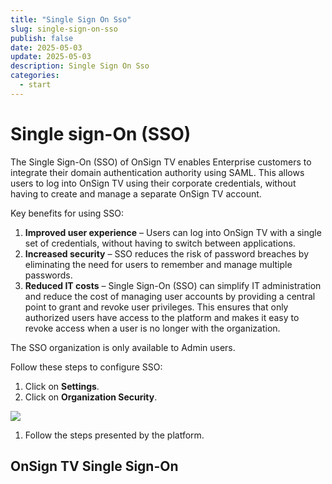 ```yaml
---
title: "Single Sign On Sso"
slug: single-sign-on-sso
publish: false
date: 2025-05-03
update: 2025-05-03
description: Single Sign On Sso
categories:
  - start
---
```


Single sign-On (SSO)
====================

The Single Sign-On (SSO) of OnSign TV enables Enterprise customers to integrate their domain authentication authority using SAML. This allows users to log into OnSign TV using their corporate credentials, without having to create and manage a separate OnSign TV account.

Key benefits for using SSO:

1. **Improved user experience** – Users can log into OnSign TV with a single set of credentials, without having to switch between applications.
2. **Increased security** – SSO reduces the risk of password breaches by eliminating the need for users to remember and manage multiple passwords.
3. **Reduced IT costs** – Single Sign-On (SSO) can simplify IT administration and reduce the cost of managing user accounts by providing a central point to grant and revoke user privileges. This ensures that only authorized users have access to the platform and makes it easy to revoke access when a user is no longer with the organization.

The SSO organization is only available to Admin users.

Follow these steps to configure SSO:

1. Click on **Settings**.
2. Click on **Organization Security**.

![](https://static.helpjuice.com/helpjuice_production/uploads/upload/image/23821/direct/1731664127600/single-sign-on-sso-2023-10-03.png)

1. Follow the steps presented by the platform.

OnSign TV Single Sign-On
------------------------
